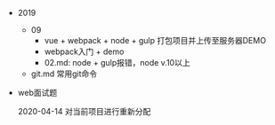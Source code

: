 - 2019
  - 09
    - vue + webpack + node + gulp  打包项目并上传至服务器DEMO
    - webpack入门 + demo
    - 02.md: node + gulp报错，node v.10以上
  - git.md 常用git命令

- web面试题

  2020-04-14 对当前项目进行重新分配


